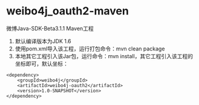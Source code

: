 # weibo4j_oauth2-maven
微博Java-SDK-Beta3.1.1 Maven工程

1. 默认编译版本为JDK 1.6
2. 使用pom.xml导入该工程，运行打包命令：mvn clean package
3. 本地其它工程引入该Jar包，运行命令：mvn install，其它工程引入该工程的坐标即可，默认坐标：

```
<dependency>
    <groupId>weibo4j</groupId>
    <artifactId>weibo4j-oauth2</artifactId>
    <version>1.0-SNAPSHOT</version>
</dependency>
```